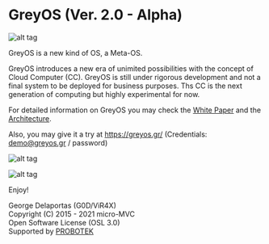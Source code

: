 # GreyOS (Ver. 2.0 - Alpha)

![alt tag](https://raw.githubusercontent.com/g0d/GreyOS/master/Misc/GreyOS%20-%20Logo.png)

GreyOS is a new kind of OS, a Meta-OS.

GreyOS introduces a new era of unimited possibilities with the concept of Cloud Computer (CC). GreyOS is still under rigorous development 
and not a final system to be deployed for business purposes. Ths CC is the next generation of computing but highly experimental for now.

For detailed information on GreyOS you may check the [White Paper](https://github.com/g0d/GreyOS/blob/master/Tech%20Doc/GreyOS%20-%20Era%20of%20the%20Cloud%20Computer%20(White%20Paper).pdf) and the [Architecture](https://raw.githubusercontent.com/g0d/GreyOS/master/Misc/GreyOS%20-%20Architecture.png).

Also, you may give it a try at https://greyos.gr/ (Credentials: demo@greyos.gr / password)

![alt tag](https://raw.githubusercontent.com/g0d/GreyOS/master/Misc/GreyOS%20-%20Login%20(Alpha%202.0).png)

![alt tag](https://raw.githubusercontent.com/g0d/GreyOS/master/Misc/GreyOS%20-%20Desktop%20(Alpha%202.0).png)  





Enjoy!

George Delaportas (G0D/ViR4X)  
Copyright (C) 2015 - 2021 micro-MVC  
Open Software License (OSL 3.0)  
Supported by [PROBOTEK](https://probotek.eu/)
